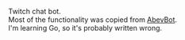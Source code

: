 Twitch chat bot.  
Most of the functionality was copied from [AbevBot](https://github.com/Abev08/TwitchBot).  
I'm learning Go, so it's probably written wrong.
